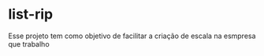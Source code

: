# list-rip
 Esse projeto tem como objetivo de facilitar a criação de escala na esmpresa que trabalho
